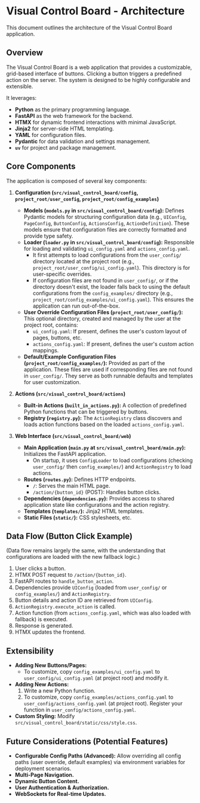# Visual Control Board - Architecture

This document outlines the architecture of the Visual Control Board application.

## Overview

The Visual Control Board is a web application that provides a customizable, grid-based interface of buttons. Clicking a button triggers a predefined action on the server. The system is designed to be highly configurable and extensible.

It leverages:
-   **Python** as the primary programming language.
-   **FastAPI** as the web framework for the backend.
-   **HTMX** for dynamic frontend interactions with minimal JavaScript.
-   **Jinja2** for server-side HTML templating.
-   **YAML** for configuration files.
-   **Pydantic** for data validation and settings management.
-   **`uv`** for project and package management.

## Core Components

The application is composed of several key components:

1.  **Configuration (`src/visual_control_board/config`, `project_root/user_config`, `project_root/config_examples`)**
    *   **Models (`models.py` in `src/visual_control_board/config`):** Defines Pydantic models for structuring configuration data (e.g., `UIConfig`, `PageConfig`, `ButtonConfig`, `ActionsConfig`, `ActionDefinition`). These models ensure that configuration files are correctly formatted and provide type safety.
    *   **Loader (`loader.py` in `src/visual_control_board/config`):** Responsible for loading and validating `ui_config.yaml` and `actions_config.yaml`.
        *   It first attempts to load configurations from the `user_config/` directory located at the project root (e.g., `project_root/user_config/ui_config.yaml`). This directory is for user-specific overrides.
        *   If configuration files are not found in `user_config/`, or if the directory doesn't exist, the loader falls back to using the default configurations from the `config_examples/` directory (e.g., `project_root/config_examples/ui_config.yaml`). This ensures the application can run out-of-the-box.
    *   **User Override Configuration Files (`project_root/user_config/`):** This optional directory, created and managed by the user at the project root, contains:
        *   `ui_config.yaml`: If present, defines the user's custom layout of pages, buttons, etc.
        *   `actions_config.yaml`: If present, defines the user's custom action mappings.
    *   **Default/Example Configuration Files (`project_root/config_examples/`):** Provided as part of the application. These files are used if corresponding files are not found in `user_config/`. They serve as both runnable defaults and templates for user customization.

2.  **Actions (`src/visual_control_board/actions`)**
    *   **Built-in Actions (`built_in_actions.py`):** A collection of predefined Python functions that can be triggered by buttons.
    *   **Registry (`registry.py`):** The `ActionRegistry` class discovers and loads action functions based on the loaded `actions_config.yaml`.

3.  **Web Interface (`src/visual_control_board/web`)**
    *   **Main Application (`main.py` at `src/visual_control_board/main.py`):** Initializes the FastAPI application.
        *   On startup, it uses `ConfigLoader` to load configurations (checking `user_config/` then `config_examples/`) and `ActionRegistry` to load actions.
    *   **Routes (`routes.py`):** Defines HTTP endpoints.
        *   `/`: Serves the main HTML page.
        *   `/action/{button_id}` (POST): Handles button clicks.
    *   **Dependencies (`dependencies.py`):** Provides access to shared application state like configurations and the action registry.
    *   **Templates (`templates/`):** Jinja2 HTML templates.
    *   **Static Files (`static/`):** CSS stylesheets, etc.

## Data Flow (Button Click Example)

(Data flow remains largely the same, with the understanding that configurations are loaded with the new fallback logic.)
1.  User clicks a button.
2.  HTMX POST request to `/action/{button_id}`.
3.  FastAPI routes to `handle_button_action`.
4.  Dependencies provide `UIConfig` (loaded from `user_config/` or `config_examples/`) and `ActionRegistry`.
5.  Button details and action ID are retrieved from `UIConfig`.
6.  `ActionRegistry.execute_action` is called.
7.  Action function (from `actions_config.yaml`, which was also loaded with fallback) is executed.
8.  Response is generated.
9.  HTMX updates the frontend.

## Extensibility

*   **Adding New Buttons/Pages:**
    *   To customize, copy `config_examples/ui_config.yaml` to `user_config/ui_config.yaml` (at project root) and modify it.
*   **Adding New Actions:**
    1.  Write a new Python function.
    2.  To customize, copy `config_examples/actions_config.yaml` to `user_config/actions_config.yaml` (at project root). Register your function in `user_config/actions_config.yaml`.
*   **Custom Styling:** Modify `src/visual_control_board/static/css/style.css`.

## Future Considerations (Potential Features)

*   **Configurable Config Paths (Advanced):** Allow overriding all config paths (user override, default examples) via environment variables for deployment scenarios.
*   **Multi-Page Navigation.**
*   **Dynamic Button Content.**
*   **User Authentication & Authorization.**
*   **WebSockets for Real-time Updates.**
